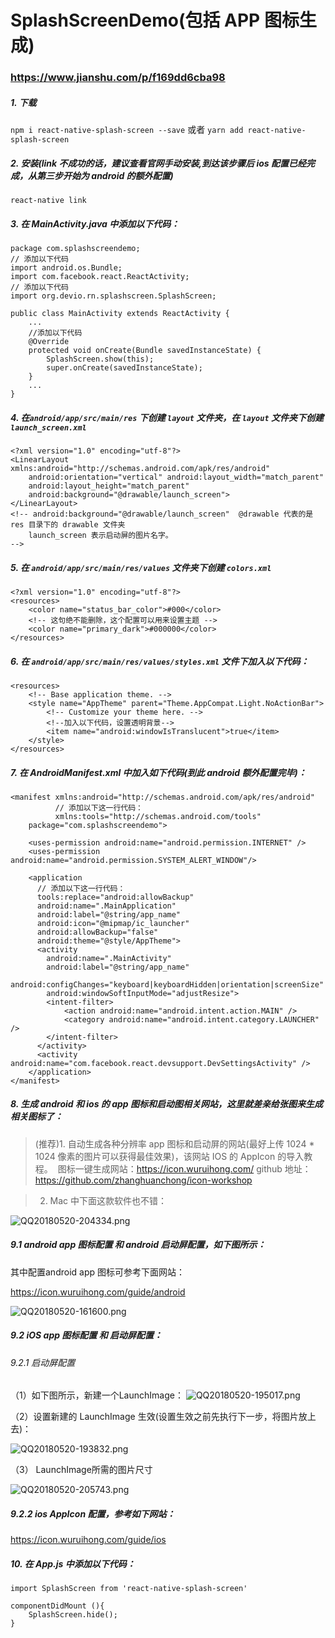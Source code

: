 # SplashScreenDemo(包括 APP 图标生成)
### https://www.jianshu.com/p/f169dd6cba98

##### 1.  下载
`npm i react-native-splash-screen --save` 或者 `yarn add react-native-splash-screen`

##### 2. 安装(link 不成功的话，建议查看官网手动安装,到达该步骤后 ios 配置已经完成，从第三步开始为 android 的额外配置)
`react-native link`

##### 3.  在 MainActivity.java 中添加以下代码：
```
package com.splashscreendemo;
// 添加以下代码
import android.os.Bundle;
import com.facebook.react.ReactActivity;
// 添加以下代码
import org.devio.rn.splashscreen.SplashScreen;

public class MainActivity extends ReactActivity {
    ...
    //添加以下代码
    @Override
    protected void onCreate(Bundle savedInstanceState) {
        SplashScreen.show(this);
        super.onCreate(savedInstanceState);
    }
    ...
}
```
##### 4. 在`android/app/src/main/res` 下创建 `layout` 文件夹，在 `layout` 文件夹下创建 `launch_screen.xml`

```
<?xml version="1.0" encoding="utf-8"?>
<LinearLayout xmlns:android="http://schemas.android.com/apk/res/android"
    android:orientation="vertical" android:layout_width="match_parent"
    android:layout_height="match_parent"
    android:background="@drawable/launch_screen">
</LinearLayout>
<!-- android:background="@drawable/launch_screen"  @drawable 代表的是 res 目录下的 drawable 文件夹
    launch_screen 表示启动屏的图片名字。
-->
```

##### 5. 在 `android/app/src/main/res/values` 文件夹下创建 `colors.xml`
```
<?xml version="1.0" encoding="utf-8"?>
<resources>
    <color name="status_bar_color">#000</color>
    <!-- 这句绝不能删除，这个配置可以用来设置主题 -->
    <color name="primary_dark">#000000</color>
</resources>
```
##### 6.  在 `android/app/src/main/res/values/styles.xml` 文件下加入以下代码：

```
<resources>
    <!-- Base application theme. -->
    <style name="AppTheme" parent="Theme.AppCompat.Light.NoActionBar">
        <!-- Customize your theme here. -->
        <!--加入以下代码，设置透明背景-->
        <item name="android:windowIsTranslucent">true</item>
    </style>
</resources>
```

##### 7. 在 AndroidManifest.xml 中加入如下代码(到此 android 额外配置完毕)：

```
<manifest xmlns:android="http://schemas.android.com/apk/res/android"
          // 添加以下这一行代码：
          xmlns:tools="http://schemas.android.com/tools"
    package="com.splashscreendemo">

    <uses-permission android:name="android.permission.INTERNET" />
    <uses-permission android:name="android.permission.SYSTEM_ALERT_WINDOW"/>

    <application
      // 添加以下这一行代码：
      tools:replace="android:allowBackup"
      android:name=".MainApplication"
      android:label="@string/app_name"
      android:icon="@mipmap/ic_launcher"
      android:allowBackup="false"
      android:theme="@style/AppTheme">
      <activity
        android:name=".MainActivity"
        android:label="@string/app_name"
        android:configChanges="keyboard|keyboardHidden|orientation|screenSize"
        android:windowSoftInputMode="adjustResize">
        <intent-filter>
            <action android:name="android.intent.action.MAIN" />
            <category android:name="android.intent.category.LAUNCHER" />
        </intent-filter>
      </activity>
      <activity android:name="com.facebook.react.devsupport.DevSettingsActivity" />
    </application>
</manifest>
```
##### 8.  生成 android 和 ios 的 app 图标和启动图相关网站，这里就差亲给张图来生成相关图标了：

> (推荐)1. 自动生成各种分辨率 app 图标和启动屏的网站(最好上传 1024 * 1024 像素的图片可以获得最佳效果)，该网站 IOS 的 AppIcon 的导入教程。
  图标一键生成网站：https://icon.wuruihong.com/  github 地址：https://github.com/zhanghuanchong/icon-workshop

> 2.  Mac 中下面这款软件也不错：

![QQ20180520-204334.png](https://upload-images.jianshu.io/upload_images/11627544-94c528f23deaa780.png?imageMogr2/auto-orient/strip%7CimageView2/2/w/1240)




##### 9.1 android app 图标配置  和 android 启动屏配置，如下图所示：
其中配置android app 图标可参考下面网站：

https://icon.wuruihong.com/guide/android

![QQ20180520-161600.png](https://upload-images.jianshu.io/upload_images/11627544-2fb7f67961c28a09.png?imageMogr2/auto-orient/strip%7CimageView2/2/w/1240)


##### 9.2 iOS app 图标配置 和 启动屏配置：

###### 9.2.1 启动屏配置

（1）如下图所示，新建一个LaunchImage：
![QQ20180520-195017.png](https://upload-images.jianshu.io/upload_images/11627544-cf79358b6e34cc3f.png?imageMogr2/auto-orient/strip%7CimageView2/2/w/1240)


（2）设置新建的 LaunchImage 生效(设置生效之前先执行下一步，将图片放上去)：

 ![QQ20180520-193832.png](https://upload-images.jianshu.io/upload_images/11627544-793e3d23a7dbb2e3.png?imageMogr2/auto-orient/strip%7CimageView2/2/w/1240)

（3） LaunchImage所需的图片尺寸

![QQ20180520-205743.png](https://upload-images.jianshu.io/upload_images/11627544-1d24e7f0e368237c.png?imageMogr2/auto-orient/strip%7CimageView2/2/w/1240)


##### 9.2.2 ios AppIcon 配置，参考如下网站：

https://icon.wuruihong.com/guide/ios

##### 10. 在 App.js 中添加以下代码：

```
import SplashScreen from 'react-native-splash-screen'

componentDidMount (){
    SplashScreen.hide();
}

```
